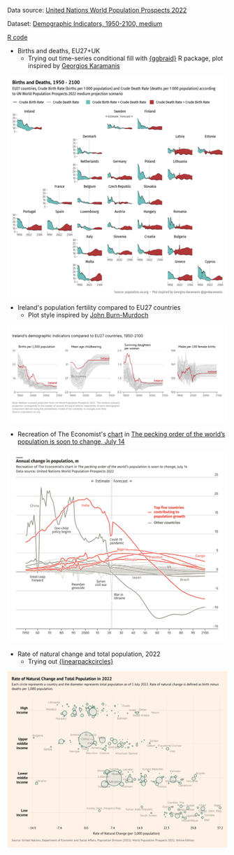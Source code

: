 Data source: [United Nations World Population Prospects 2022](https://population.un.org/wpp/Download/Standard/CSV/) 

Dataset: [Demographic Indicators, 1950-2100, medium](https://population.un.org/wpp/Download/Files/1_Indicators%20(Standard)/CSV_FILES/WPP2022_Demographic_Indicators_Medium.zip)

[R code](https://github.com/leeolney3/Tables/blob/main/2022/population_prospects/script.R)

* Births and deaths, EU27+UK 
  * Trying out time-series conditional fill with [{ggbraid}](https://github.com/nsgrantham/ggbraid) R package, plot inspired by [Georgios Karamanis](https://twitter.com/geokaramanis/status/1411026482168832002)
  
<p align="center">
<img src="https://github.com/leeolney3/Tables/blob/main/2022/population_prospects/p1.png"/>
</p>

* Ireland's population fertility compared to EU27 countries 
  * Plot style inspired by [John Burn-Murdoch](https://twitter.com/jburnmurdoch/status/1539248155446980608)
  
<p align="center">
<img src="https://github.com/leeolney3/Tables/blob/main/2022/population_prospects/p2.png"/>
</p>

* Recreation of The Economist's [chart](https://blog.datawrapper.de/wp-content/uploads/2022/07/image6-2.png) in [The pecking order of the world’s population is soon to change, July 14](https://www.economist.com/graphic-detail/2022/07/14/the-pecking-order-of-the-worlds-population-is-soon-to-change?utm_medium=social-media.content.np&utm_source=twitter&utm_campaign=editorial-social&utm_content=discovery.content&%3Ffsrc%3Dscn%2F=tw%2Fdc)

<p align="center">
<img src="https://github.com/leeolney3/Tables/blob/main/2022/population_prospects/p3.png"/>
</p>

* Rate of natural change and total population, 2022
  * Trying out [{linearpackcircles}](package)

<p align="center">
<img src="https://github.com/leeolney3/Tables/blob/main/2022/population_prospects/circle_packing/p1.png"/>
</p>
  




